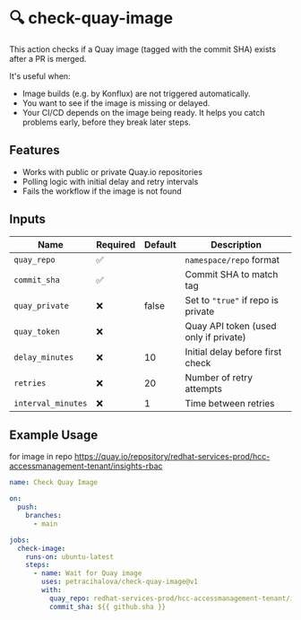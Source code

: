 # 🔍 check-quay-image

This action checks if a Quay image (tagged with the commit SHA) exists after a PR is merged.

It's useful when:

* Image builds (e.g. by Konflux) are not triggered automatically.
* You want to see if the image is missing or delayed.
* Your CI/CD depends on the image being ready.
It helps you catch problems early, before they break later steps.

## Features

- Works with public or private Quay.io repositories
- Polling logic with initial delay and retry intervals
- Fails the workflow if the image is not found

## Inputs

| Name              | Required | Default | Description |
|-------------------|----------|---------|-------------|
| `quay_repo`       | ✅       |         | `namespace/repo` format |
| `commit_sha`      | ✅       |         | Commit SHA to match tag |
| `quay_private`    | ❌       | false   | Set to `"true"` if repo is private |
| `quay_token`      | ❌       |         | Quay API token (used only if private) |
| `delay_minutes`   | ❌       | 10      | Initial delay before first check |
| `retries`         | ❌       | 20      | Number of retry attempts |
| `interval_minutes`| ❌       | 1       | Time between retries |

## Example Usage
for image in repo https://quay.io/repository/redhat-services-prod/hcc-accessmanagement-tenant/insights-rbac 

```yaml
name: Check Quay Image

on:
  push:
    branches:
      - main

jobs:
  check-image:
    runs-on: ubuntu-latest
    steps:
      - name: Wait for Quay image
        uses: petracihalova/check-quay-image@v1
        with:
          quay_repo: redhat-services-prod/hcc-accessmanagement-tenant/insights-rbac
          commit_sha: ${{ github.sha }}
